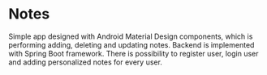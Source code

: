 # Notes
Simple app designed with Android Material Design components, which is performing adding, deleting and updating notes. Backend is implemented with Spring Boot framework. There is possibility to register user, login user and adding personalized notes for every user.

